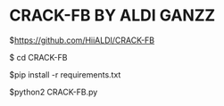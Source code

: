 # CRACK-FB  BY ALDI GANZZ
$https://github.com/HiiALDI/CRACK-FB

$ cd CRACK-FB

$pip install -r requirements.txt

$python2 CRACK-FB.py


 


